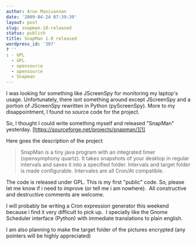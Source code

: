 ```yaml
---
author: Arun Manivannan
date: '2009-04-24 07:39:39'
layout: post
slug: snapman-10-released
status: publish
title: SnapMan 1.0 released
wordpress_id: '307'
? ''
: - GPL
  - GPL
  - opensource
  - opensource
  - Snapman
---
```


I was looking for something like JScreenSpy for monitoring my laptop's usage.
Unfortunately, there isnt something around except JScreenSpy and a portion of
JScreenSpy rewritten in Python (pyScreenSpy). More to my disappointment, I
found no source code for the project.

So, I thought I could write something myself and released "SnapMan" yesterday.
[https://sourceforge.net/projects/snapman/][1]

Here goes the description of the project

> SnapMan is a tiny java program with an integrated timer (opensymphony
quartz). It takes snapshots of your desktop in regular intervals and saves it
into a specified folder. Intervals and target folder is made configurable.
Intervales are all Cron/At compatible.

The code is released under GPL. This is my first "public" code. So, please let
me know if i need to improve (or tell me i am nowhere).  All constructive and
destructive comments are welcome.

I will probably be writing a Cron expression generator this weekend because i
find it very difficult to pick up.  I specially like the Gnome Scheduler
interface (Python) with immediate translations to plain english.

I am also planning to make the target folder of the pictures encrypted (any
pointers will be highly appreciated)

   [1]: https://sourceforge.net/projects/snapman/

